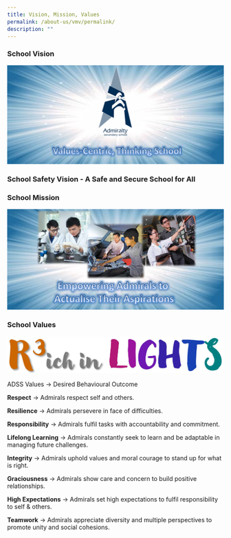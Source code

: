 ```yaml
---
title: Vision, Mission, Values
permalink: /about-us/vmv/permalink/
description: ""
---
```

### School Vision
![](/images/school%20vision.jpg)

### School Safety Vision - A Safe and Secure School for All


### School Mission
![](/images/mission_inkscape.png)

### School Values
![](/images/rich%20in%20lights.JPG)

ADSS Values -> Desired Behavioural Outcome

**Respect**	 -> Admirals respect self and others.

**Resilience** -> Admirals persevere in face of difficulties.

**Responsibility** -> Admirals fulfil tasks with accountability and commitment.

**Lifelong Learning** -> Admirals constantly seek to learn and be adaptable in managing future challenges.

**Integrity** -> Admirals uphold values and moral courage to stand up for what is right.

**Graciousness** -> Admirals show care and concern to build positive relationships.

**High Expectations** -> Admirals set high expectations to fulfil responsibility to self & others.

**Teamwork** -> Admirals appreciate diversity and multiple perspectives to promote unity and social cohesions.